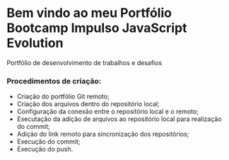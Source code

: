 # **Bem vindo ao meu Portfólio Bootcamp Impulso JavaScript Evolution**
Portfólio de desenvolvimento de trabalhos e desafios

### **Procedimentos de criação:**
 - Criação do portfólio Git remoto;
 - Criação dos arquivos dentro do repositório local;
 - Configuração da conexão entre o repositório local e o remoto;
 - Executação da adição de arquivos ao repositório local para realização do commit;
 - Adição do link remoto para sincronização dos repositórios;
 - Execução do commit;
 - Execução do push.

